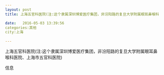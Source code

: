 ```yaml
--- 
layout: post 
title: 上海五官科医院(注:这个隶属深圳博爱医疗集团，非汾阳路的复旦大学附属眼耳鼻喉科医院、上海市五官科医院)

date:   2016-05-03 13:39:56 
categories:其他  
city:上海
  
--- 
```

   
上海五官科医院(注:这个隶属深圳博爱医疗集团，非汾阳路的复旦大学附属眼耳鼻喉科医院、上海市五官科医院)

信息

